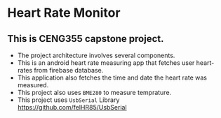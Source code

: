 #  Heart Rate Monitor
## This is CENG355 capstone project.
- The project architecture involves several components.
- This is an android heart rate measuring app that fetches user heart-rates from firebase database.
- This application also fetches the time and date the heart rate was measured.
- This project also uses `BME280` to measure temprature.
- This project uses `UsbSerial` Library https://github.com/felHR85/UsbSerial
